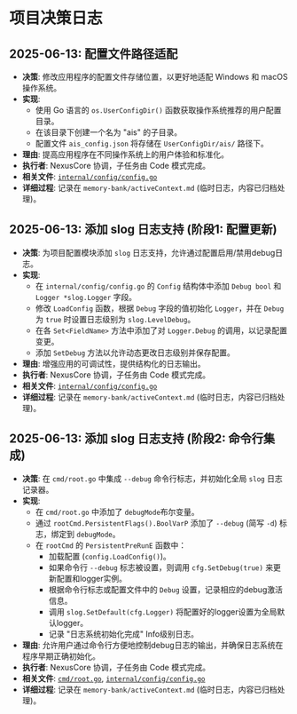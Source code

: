 # 项目决策日志

## 2025-06-13: 配置文件路径适配

*   **决策**: 修改应用程序的配置文件存储位置，以更好地适配 Windows 和 macOS 操作系统。
*   **实现**:
    *   使用 Go 语言的 `os.UserConfigDir()` 函数获取操作系统推荐的用户配置目录。
    *   在该目录下创建一个名为 "ais" 的子目录。
    *   配置文件 `ais_config.json` 将存储在 `UserConfigDir/ais/` 路径下。
*   **理由**: 提高应用程序在不同操作系统上的用户体验和标准化。
*   **执行者**: NexusCore 协调，子任务由 Code 模式完成。
*   **相关文件**: [`internal/config/config.go`](internal/config/config.go:1)
*   **详细过程**: 记录在 `memory-bank/activeContext.md` (临时日志，内容已归档处理)。

## 2025-06-13: 添加 slog 日志支持 (阶段1: 配置更新)

*   **决策**: 为项目配置模块添加 `slog` 日志支持，允许通过配置启用/禁用debug日志。
*   **实现**:
    *   在 `internal/config/config.go` 的 `Config` 结构体中添加 `Debug bool` 和 `Logger *slog.Logger` 字段。
    *   修改 `LoadConfig` 函数，根据 `Debug` 字段的值初始化 `Logger`，并在 `Debug` 为 `true` 时设置日志级别为 `slog.LevelDebug`。
    *   在各 `Set<FieldName>` 方法中添加了对 `Logger.Debug` 的调用，以记录配置变更。
    *   添加 `SetDebug` 方法以允许动态更改日志级别并保存配置。
*   **理由**: 增强应用的可调试性，提供结构化的日志输出。
*   **执行者**: NexusCore 协调，子任务由 Code 模式完成。
*   **相关文件**: [`internal/config/config.go`](internal/config/config.go:1)
*   **详细过程**: 记录在 `memory-bank/activeContext.md` (临时日志，内容已归档处理)。

## 2025-06-13: 添加 slog 日志支持 (阶段2: 命令行集成)

*   **决策**: 在 `cmd/root.go` 中集成 `--debug` 命令行标志，并初始化全局 `slog` 日志记录器。
*   **实现**:
    *   在 `cmd/root.go` 中添加了 `debugMode`布尔变量。
    *   通过 `rootCmd.PersistentFlags().BoolVarP` 添加了 `--debug` (简写 `-d`) 标志，绑定到 `debugMode`。
    *   在 `rootCmd` 的 `PersistentPreRunE` 函数中：
        *   加载配置 (`config.LoadConfig()`)。
        *   如果命令行 `--debug` 标志被设置，则调用 `cfg.SetDebug(true)` 来更新配置和logger实例。
        *   根据命令行标志或配置文件中的 `Debug` 设置，记录相应的debug激活信息。
        *   调用 `slog.SetDefault(cfg.Logger)` 将配置好的logger设置为全局默认logger。
        *   记录 "日志系统初始化完成" Info级别日志。
*   **理由**: 允许用户通过命令行方便地控制debug日志的输出，并确保日志系统在程序早期正确初始化。
*   **执行者**: NexusCore 协调，子任务由 Code 模式完成。
*   **相关文件**: [`cmd/root.go`](cmd/root.go:1), [`internal/config/config.go`](internal/config/config.go:1)
*   **详细过程**: 记录在 `memory-bank/activeContext.md` (临时日志，内容已归档处理)。